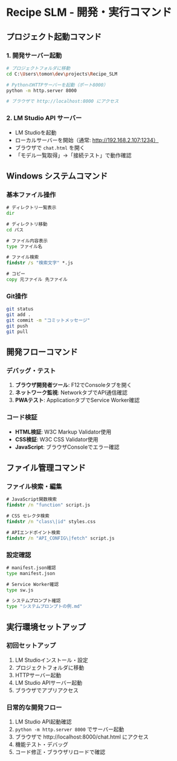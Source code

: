 # Recipe SLM - 開発・実行コマンド

## プロジェクト起動コマンド

### 1. 開発サーバー起動
```bash
# プロジェクトフォルダに移動
cd C:\Users\tomon\dev\projects\Recipe_SLM

# PythonのHTTPサーバーを起動（ポート8000）
python -m http.server 8000

# ブラウザで http://localhost:8000 にアクセス
```

### 2. LM Studio API サーバー
- LM Studioを起動
- ローカルサーバーを開始（通常: http://192.168.2.107:1234）
- ブラウザで `chat.html` を開く
- 「モデル一覧取得」→「接続テスト」で動作確認

## Windows システムコマンド

### 基本ファイル操作
```cmd
# ディレクトリ一覧表示
dir

# ディレクトリ移動
cd パス

# ファイル内容表示
type ファイル名

# ファイル検索
findstr /s "検索文字" *.js

# コピー
copy 元ファイル 先ファイル
```

### Git操作
```bash
git status
git add .
git commit -m "コミットメッセージ"
git push
git pull
```

## 開発フローコマンド

### デバッグ・テスト
1. **ブラウザ開発者ツール**: F12でConsoleタブを開く
2. **ネットワーク監視**: NetworkタブでAPI通信確認
3. **PWAテスト**: ApplicationタブでService Worker確認

### コード検証
- **HTML検証**: W3C Markup Validator使用
- **CSS検証**: W3C CSS Validator使用  
- **JavaScript**: ブラウザConsoleでエラー確認

## ファイル管理コマンド

### ファイル検索・編集
```cmd
# JavaScript関数検索
findstr /n "function" script.js

# CSS セレクタ検索
findstr /n "class\|id" styles.css

# APIエンドポイント検索
findstr /n "API_CONFIG\|fetch" script.js
```

### 設定確認
```cmd
# manifest.json確認
type manifest.json

# Service Worker確認
type sw.js

# システムプロンプト確認
type "システムプロンプトの例.md"
```

## 実行環境セットアップ

### 初回セットアップ
1. LM Studioインストール・設定
2. プロジェクトフォルダに移動
3. HTTPサーバー起動
4. LM Studio APIサーバー起動
5. ブラウザでアプリアクセス

### 日常的な開発フロー
1. LM Studio API起動確認
2. `python -m http.server 8000` でサーバー起動
3. ブラウザで http://localhost:8000/chat.html にアクセス
4. 機能テスト・デバッグ
5. コード修正・ブラウザリロードで確認